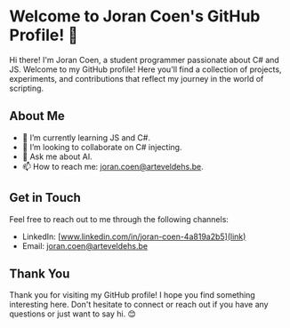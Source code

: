 ﻿# Welcome to Joran Coen's GitHub Profile! 👋

Hi there! I'm Joran Coen, a student programmer passionate about C# and JS. Welcome to my GitHub profile! Here you'll find a collection of projects, experiments, and contributions that reflect my journey in the world of scripting.

## About Me

- 🌱 I’m currently learning JS and C#.
- 👯 I’m looking to collaborate on C# injecting.
- 💬 Ask me about AI.
- 📫 How to reach me: joran.coen@arteveldehs.be.

## Get in Touch

Feel free to reach out to me through the following channels:

- LinkedIn: [www.linkedin.com/in/joran-coen-4a819a2b5](link)
- Email: [joran.coen@arteveldehs.be](mailto:joran.coen@student.arteveldehs.be)

## Thank You

Thank you for visiting my GitHub profile! I hope you find something interesting here. Don't hesitate to connect or reach out if you have any questions or just want to say hi. 😊
